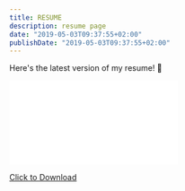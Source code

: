 ```yaml
---
title: RESUME
description: resume page
date: "2019-05-03T09:37:55+02:00"
publishDate: "2019-05-03T09:37:55+02:00"
---
```


Here's the latest version of my resume! :page_facing_up:

<embed src="/post/images/kwhite resume.pdf" type="application/pdf">

<a href="/post/images/kwhite resume.pdf" download>Click to Download</a>
